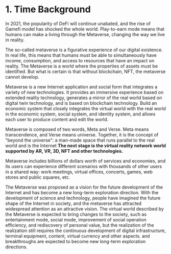 # 1. Time Background

In 2021, the popularity of DeFi will continue unabated, and the rise of Gamefi model has shocked the whole world. Play-to-earn mode means that humans can make a living through the Metaverse, changing the way we live in reality.

The so-called metaverse is a figurative experience of our digital existence. In real life, this means that humans must be able to simultaneously have income, consumption, and access to resources that have an impact on reality. The Metaverse is a world where the properties of assets must be identified. But what is certain is that without blockchain, NFT, the metaverse cannot develop.

Metaverse is a new Internet application and social form that integrates a variety of new technologies. It provides an immersive experience based on extended reality technology, generates a mirror of the real world based on digital twin technology, and is based on blockchain technology. Build an economic system that closely integrates the virtual world with the real world in the economic system, social system, and identity system, and allows each user to produce content and edit the world.

Metaverse is composed of two words, Meta and Verse. Meta means transcendence, and Verse means universe. Together, it is the concept of "beyond the universe": a man-made space that runs parallel to the real world and is the Internet **The next stage is the virtual reality network world supported by AR, VR, 3D, NFT and other technologies.**

Metaverse includes billions of dollars worth of services and economies, and its users can experience different scenarios with thousands of other users in a shared way: work meetings, virtual offices, concerts, games, web stores and public squares, etc.

The Metaverse was proposed as a vision for the future development of the Internet and has become a new long-term exploration direction. With the development of science and technology, people have imagined the future shape of the Internet in society, and the metaverse has attracted widespread attention as an attractive vision. The virtual world described by the Metaverse is expected to bring changes to the society, such as entertainment mode, social mode, improvement of social operation efficiency, and rediscovery of personal value, but the realization of the realization still requires the continuous development of digital infrastructure, terminal equipment, content, virtual currency and other aspects. and breakthroughs are expected to become new long-term exploration directions.
